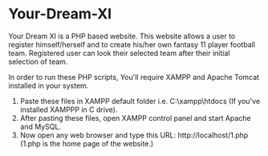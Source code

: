 # Your-Dream-XI
Your Dream XI is a PHP based website.
This website allows a user to register himself/herself and to create his/her own fantasy 11 player football team.
Registered user can look their selected team after their initial selection of team.

In order to run these PHP scripts, You'll require XAMPP and Apache Tomcat installed in your system.
1. Paste these files in XAMPP default folder i.e. C:\xampp\htdocs (If you've installed XAMPPP in C drive). 
2. After pasting these files, open XAMPP control panel and start Apache and MySQL.
3. Now open any web browser and type this URL:  http://localhost/1.php (1.php is the home page of the website.)
